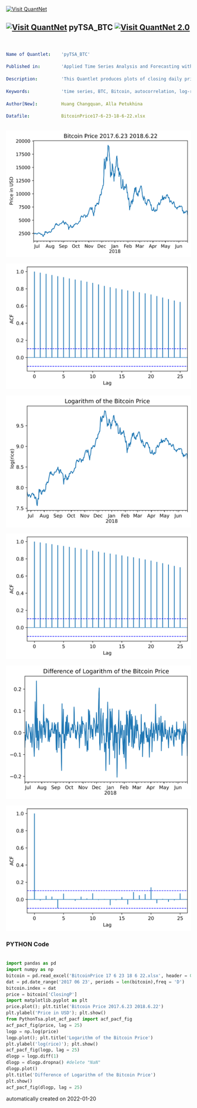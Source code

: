 [<img src="https://github.com/QuantLet/Styleguide-and-FAQ/blob/master/pictures/banner.png" width="888" alt="Visit QuantNet">](http://quantlet.de/)

## [<img src="https://github.com/QuantLet/Styleguide-and-FAQ/blob/master/pictures/qloqo.png" alt="Visit QuantNet">](http://quantlet.de/) **pyTSA_BTC** [<img src="https://github.com/QuantLet/Styleguide-and-FAQ/blob/master/pictures/QN2.png" width="60" alt="Visit QuantNet 2.0">](http://quantlet.de/)

```yaml


Name of Quantlet:    'pyTSA_BTC'

Published in:        'Applied Time Series Analysis and Forecasting with Python'

Description:         'This Quantlet produces plots of closing daily prices, log-returns and their ACF for Time series of BTC daily prices from June 23, 2017 to June 22, 2018.'

Keywords:            'time series, BTC, Bitcoin, autocorrelation, log-returns'

Author[New]:         Huang Changquan, Alla Petukhina

Datafile:            BitcoinPrice17-6-23-18-6-22.xlsx



```

![Picture1](pyTSA_BTC_Fig1-1.png)

![Picture2](pyTSA_BTC_Fig1-14.png)

![Picture3](pyTSA_BTC_Fig1-15.png)

![Picture4](pyTSA_BTC_Fig1-16.png)

![Picture5](pyTSA_BTC_Fig1-17.png)

![Picture6](pyTSA_BTC_Fig1-18.png)

### PYTHON Code
```python

import pandas as pd
import numpy as np
bitcoin = pd.read_excel('BitcoinPrice 17 6 23 18 6 22.xlsx', header = 0)
dat = pd.date_range('2017 06 23', periods = len(bitcoin),freq = 'D')
bitcoin.index = dat
price = bitcoin['ClosingP']
import matplotlib.pyplot as plt
price.plot(); plt.title('Bitcoin Price 2017.6.23 2018.6.22')
plt.ylabel('Price in USD'); plt.show()
from PythonTsa.plot_acf_pacf import acf_pacf_fig
acf_pacf_fig(price, lag = 25)
logp = np.log(price)
logp.plot(); plt.title('Logarithm of the Bitcoin Price')
plt.ylabel('log(rice)'); plt.show()
acf_pacf_fig(logp, lag = 25)
dlogp = logp.diff(1)
dlogp = dlogp.dropna() #delete "NaN"
dlogp.plot()
plt.title('Difference of Logarithm of the Bitcoin Price')
plt.show()
acf_pacf_fig(dlogp, lag = 25)
```

automatically created on 2022-01-20